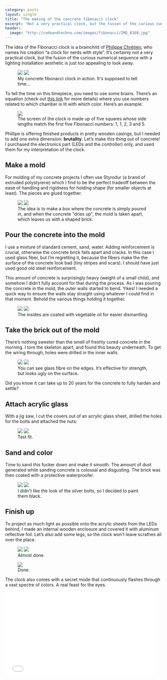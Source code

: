 ```yaml
---
category: posts
layout: single
title: "The making of the concrete fibonacci clock"
excerpt: "Not a very practical clock, but the fusion of the curious numerical sequence with a lighting installation aesthetic is just too appealing to look away."
header:
  image: "http://codeandtechno.com/images/fibonacci/IMG_8108.jpg"
---
```


The idea of the Fibonacci clock is a brainchild of [Philippe Chrétien](http://basbrun.com/), who names his creation “a clock for nerds with style”. It’s certainly not a very practical clock, but the fusion of the curious numerical sequence with a lighting installation aesthetic is just too appealing to look away.

<figure class="half">
    <a href="/images/fibonacci/IMG_8108.jpg"><img src="/images/fibonacci/IMG_8108.jpg"></a>
    <a href="/images/fibonacci/IMG_8110.jpg"><img src="/images/fibonacci/IMG_8110.jpg"></a>
    <figcaption>My concrete fibonacci clock in action. It's supposed to tell time...</figcaption>
</figure>

To tell the time on this timepiece, you need to use some brains. There’s an equation (check out [this link](https://www.kickstarter.com/projects/basbrun/fibonacci-clock-an-open-source-clock-for-nerds-wit) for more details) where you use numbers related to which chamber is lit with which color. Here’s an example:

<figure>
    <a href="/images/fibonacci/instructions.png"><img src="/images/fibonacci/instructions.png"></a>
    <figcaption>The screen of the clock is made up of five squares whose side lengths match the first five Fibonacci numbers: 1, 1, 2, 3 and 5.</figcaption>
</figure>

Phillipe is offering finished products in pretty wooden casings, but I needed to add one extra dimension: **brutality**. Let’s make this thing out of concrete! I purchased the electronics part (LEDs and the controller) only, and used them for my interpretation of the clock.


## Make a mold

 For molding of my concrete projects I often use Styrodur (a brand of extruded polystyrene) which I find to be the perfect tradeoff between the ease of handling and rigidness for holding shape (for smaller objects at least). The pieces are glued together.

 <figure class="half">
     <a href="/images/fibonacci/IMG_6769.jpg"><img src="/images/fibonacci/IMG_6769.jpg"></a>
     <a href="/images/fibonacci/IMG_6802.jpg"><img src="/images/fibonacci/IMG_6802.jpg"></a>
     <figcaption>The idea is to make a box where the concrete is simply poured in, and when the concrete "dries up", the mold is taken apart, which leaves us with a shaped brick.</figcaption>
 </figure>

## Pour the concrete into the mold
I use a mixture of standard cement, sand, water. Adding reinforcement is crucial, otherwise the concrete brick falls apart and cracks. In this case I used glass fiber, but I’m regretting it, because the fibers make the the surface of the concrete look bad (tiny stripes and scars). I should have just used good old steel reinforcement.

This amount of concrete is surprisingly heavy (weight of a small child), and somehow I didn’t fully account for that during the process. As I was pouring the concrete in the mold, the outer walls started to bend. Yikes! I needed a quick way to ensure the walls stay straight using whatever I could find in that moment. Behold the various things holding it together.

<figure class="half">
    <a href="/images/fibonacci/IMG_6819.jpg"><img src="/images/fibonacci/IMG_6819.jpg"></a>
    <a href="/images/fibonacci/IMG_6821 2.jpg"><img src="/images/fibonacci/IMG_6821 2.jpg"></a>
    <figcaption>The insides are coated with vegetable oil for easier dismantling.</figcaption>
</figure>

## Take the brick out of the mold

There’s nothing sweeter than the smell of freshly cured concrete in the morning. I tore the skeleton apart, and found this beauty underneath. To get the wiring through, holes were drilled in the inner walls.

<figure class="half">
    <a href="/images/fibonacci/IMG_6827.jpg"><img src="/images/fibonacci/IMG_6827.jpg"></a>
    <a href="/images/fibonacci/IMG_7784.jpg"><img src="/images/fibonacci/IMG_7784.jpg"></a>
    <figcaption>You can see glass fibre on the edges. It’s effective for strength, but looks ugly on the surface.</figcaption>
</figure>

Did you know it can take up to 20 years for the concrete to fully harden and settle?

## Attach acrylic glass

With a jig saw, I cut the covers out of an acrylic glass sheet, drilled the holes for the bolts and attached the nuts:

<figure class="half">
    <a href="/images/fibonacci/IMG_7786.jpg"><img src="/images/fibonacci/IMG_7786.jpg"></a>
    <a href="/images/fibonacci/IMG_7810.jpg"><img src="/images/fibonacci/IMG_7810.jpg"></a>
    <figcaption>Test fit.</figcaption>
</figure>

## Sand and color

Time to sand this fucker down and make it smooth. The amount of dust generated while sanding concrete is colossal and disgusting. The brick was then coated with a protective waterproofer.

<figure class="half">
    <a href="/images/fibonacci/IMG_7937.jpg"><img src="/images/fibonacci/IMG_7937.jpg"></a>
    <a href="/images/fibonacci/IMG_8062.jpg"><img src="/images/fibonacci/IMG_8062.jpg"></a>
    <figcaption>I didn't like the look of the silver bolts, so I decided to paint them black.</figcaption>
</figure>

## Finish up

To project as much light as possible onto the acrylic sheets from the LEDs behind, I made an internal wooden enclosure and covered it with aluminum reflective foil. Let’s also add some legs, so the clock won't leave scrathes all over the place.

<figure class="half">
    <a href="/images/fibonacci/IMG_8060.jpg"><img src="/images/fibonacci/IMG_8060.jpg"></a>
    <a href="/images/fibonacci/IMG_8064.jpg"><img src="/images/fibonacci/IMG_8064.jpg"></a>
    <figcaption>Almost done.</figcaption>
</figure>

<figure class="half">
    <a href="/images/fibonacci/IMG_8095.jpg"><img src="/images/fibonacci/IMG_8095.jpg"></a>
    <figcaption>Done.</figcaption>
</figure>


The clock also comes with a secret mode that continuously flashes through a vast spectre of colors. A real feast for the eyes.

<iframe src="//giphy.com/embed/DkghEwh3sVz6E" width="480" height="270" frameBorder="0" class="giphy-embed" allowFullScreen></iframe>
